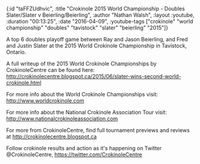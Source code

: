 {:id "taFFZUdhvic",
 :title
 "Crokinole 2015 World Championship - Doubles Slater/Slater v Beierling/Beierling",
 :author "Nathan Walsh",
 :layout :youtube,
 :duration "00:13:25",
 :date "2016-04-09",
 :youtube-tags
 ["crokinole"
  "world championship"
  "doubles"
  "tavistock"
  "slater"
  "beierling"
  "2015"]}


A top 6 doubles playoff game between Ray and Jason Beierling, and Fred and Justin Slater at the 2015 World Crokinole Championship in Tavistock, Ontario.

A full writeup of the 2015 World Crokinole Championships by CrokinoleCentre can be found here: http://crokinolecentre.blogspot.ca/2015/06/slater-wins-second-world-crokinole.html

For more info about the World Crokinole Championships visit: http://www.worldcrokinole.com

For more info about the National Crokinole Association Tour visit: http://www.nationalcrokinoleassociation.com

For more from CrokinoleCentre, find full tournament previews and reviews at http://crokinolecentre.blogspot.ca

Follow crokinole results and action as it's happening on Twitter @CrokinoleCentre, https://twitter.com/CrokinoleCentre
